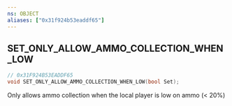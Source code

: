 ```yaml
---
ns: OBJECT
aliases: ["0x31f924b53eaddf65"]
---
```

## SET_ONLY_ALLOW_AMMO_COLLECTION_WHEN_LOW

```c
// 0x31F924B53EADDF65
void SET_ONLY_ALLOW_AMMO_COLLECTION_WHEN_LOW(bool Set);
```

Only allows ammo collection when the local player is low on ammo (< 20%)

